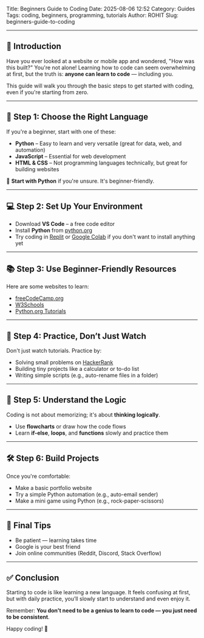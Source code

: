 Title: Beginners Guide to Coding
Date: 2025-08-06 12:52
Category: Guides
Tags: coding, beginners, programming, tutorials
Author: ROHIT
Slug: beginners-guide-to-coding

---

## 👋 Introduction

Have you ever looked at a website or mobile app and wondered, "How was this built?" You're not alone! Learning how to code can seem overwhelming at first, but the truth is: **anyone can learn to code** — including you.

This guide will walk you through the basic steps to get started with coding, even if you're starting from zero.

---

## 🧭 Step 1: Choose the Right Language

If you're a beginner, start with one of these:

- **Python** – Easy to learn and very versatile (great for data, web, and automation)
- **JavaScript** – Essential for web development
- **HTML & CSS** – Not programming languages technically, but great for building websites

🎯 **Start with Python** if you're unsure. It's beginner-friendly.

---

## 💻 Step 2: Set Up Your Environment

- Download **VS Code** – a free code editor
- Install **Python** from [python.org](https://www.python.org/)
- Try coding in [Replit](https://replit.com/) or [Google Colab](https://colab.research.google.com/) if you don't want to install anything yet

---

## 📚 Step 3: Use Beginner-Friendly Resources

Here are some websites to learn:

- [freeCodeCamp.org](https://www.freecodecamp.org/)
- [W3Schools](https://www.w3schools.com/)
- [Python.org Tutorials](https://docs.python.org/3/tutorial/index.html)

---

## 🧪 Step 4: Practice, Don’t Just Watch

Don't just watch tutorials. Practice by:

- Solving small problems on [HackerRank](https://www.hackerrank.com/)
- Building tiny projects like a calculator or to-do list
- Writing simple scripts (e.g., auto-rename files in a folder)

---

## 🧠 Step 5: Understand the Logic

Coding is not about memorizing; it's about **thinking logically**.

- Use **flowcharts** or draw how the code flows
- Learn **if-else**, **loops**, and **functions** slowly and practice them

---

## 🛠️ Step 6: Build Projects

Once you're comfortable:

- Make a basic portfolio website
- Try a simple Python automation (e.g., auto-email sender)
- Make a mini game using Python (e.g., rock-paper-scissors)

---

## 🌱 Final Tips

- Be patient — learning takes time
- Google is your best friend
- Join online communities (Reddit, Discord, Stack Overflow)

---

## ✅ Conclusion

Starting to code is like learning a new language. It feels confusing at first, but with daily practice, you’ll slowly start to understand and even enjoy it.

Remember: **You don’t need to be a genius to learn to code — you just need to be consistent**.

Happy coding! 🚀
